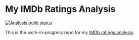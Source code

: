 
<!-- README.md is generated from README.Rmd. Please edit that file -->

# My IMDb Ratings Analysis

<!-- badges: start -->

[![Analysis build
status](https://github.com/mcanouil/imdb_ratings/workflows/render-analysis/badge.svg)](https://github.com/mcanouil/imdb_ratings/actions)
<!-- badges: end -->

This is the work-in-progress repo for my [IMDb ratings
analysis](https://m.canouil.fr/imdb_ratings).
